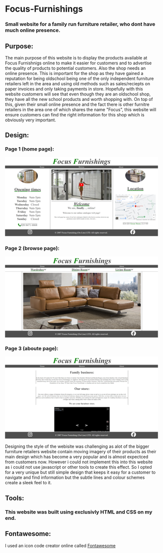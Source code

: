 # Focus-Furnishings
### Small website for a family run furniture retailer, who dont have much online presence.

## Purpose:
The main purpose of this website is to display the products available at Focus Furnishnigs online to make it easier for customers and to advertise the quality of products to potential customers. Also the shop needs an online presence.
This is important for the shop as they have gained a reputation for being oldschool being one of the only independent furniture retailers left in the area and using old methods such as sales/reciepts on paper invoices and only taking payments in store.
Hopefully with this website customers will see that even though they are an oldschool shop, they have all the new school products and worth shopping with.
On top of this, given their small online presence and the fact there is other furnitre retailers in the area one of which shares the name "Focus", this website will ensure customers can find the right information for this shop which is obviously very important.

## Design:
### Page 1 (home page):
![image of website home page](screenshots/home-ss.png)
### Page 2 (browse page):
![image of website browse page](screenshots/browse-ss.png)
### Page 3 (aboute page):
![image of website about page](screenshots/about-ss.png)

Designing the style of the webisite was challenging as alot of the bigger furniture retailers website contain moving imagery of their products as their main design which has become a very popular and is almost expectced from customers now.
However i could not implement this into this website as i could not use javascript or other tools to create this effect.
So I opted for a very unique but still simple design that keeps it easy for a customer to navigate and find information but the subtle lines and colour schemes create a sleek feel to it.

## Tools: 
### This website was built using exclusivly HTML and CSS on my end.
## Fontawesome:
I used an icon code creator online called <a href="https://fontawesome.com/">Fontawesome</a>